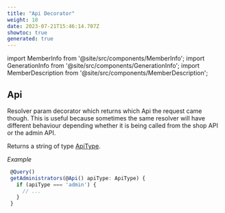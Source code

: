 ```yaml
---
title: "Api Decorator"
weight: 10
date: 2023-07-21T15:46:14.707Z
showtoc: true
generated: true
---
```

<!-- This file was generated from the Vendure source. Do not modify. Instead, re-run the "docs:build" script -->
import MemberInfo from '@site/src/components/MemberInfo';
import GenerationInfo from '@site/src/components/GenerationInfo';
import MemberDescription from '@site/src/components/MemberDescription';


## Api

<GenerationInfo sourceFile="packages/core/src/api/decorators/api.decorator.ts" sourceLine="26" packageName="@vendure/core" />

Resolver param decorator which returns which Api the request came though.
This is useful because sometimes the same resolver will have different behaviour
depending whether it is being called from the shop API or the admin API.

Returns a string of type <a href='/reference/typescript-api/request/api-type#apitype'>ApiType</a>.

*Example*

```ts
 @Query()
 getAdministrators(@Api() apiType: ApiType) {
   if (apiType === 'admin') {
     // ...
   }
 }
```


